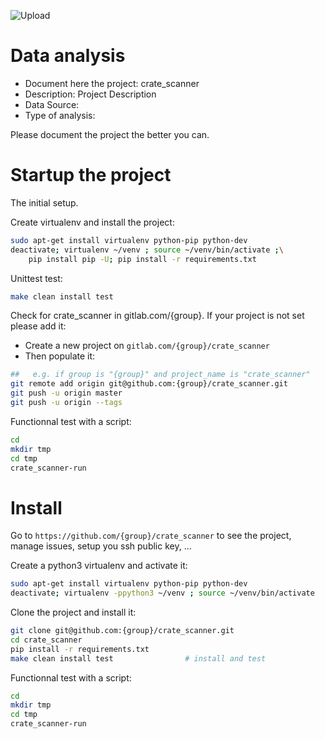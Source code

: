 ![Upload](https://user-images.githubusercontent.com/44325167/143235593-87731401-0a7a-4ab6-b1b4-bf78d290a9fa.png)


# Data analysis
- Document here the project: crate_scanner
- Description: Project Description
- Data Source:
- Type of analysis:

Please document the project the better you can.

# Startup the project

The initial setup.

Create virtualenv and install the project:
```bash
sudo apt-get install virtualenv python-pip python-dev
deactivate; virtualenv ~/venv ; source ~/venv/bin/activate ;\
    pip install pip -U; pip install -r requirements.txt
```

Unittest test:
```bash
make clean install test
```

Check for crate_scanner in gitlab.com/{group}.
If your project is not set please add it:

- Create a new project on `gitlab.com/{group}/crate_scanner`
- Then populate it:

```bash
##   e.g. if group is "{group}" and project_name is "crate_scanner"
git remote add origin git@github.com:{group}/crate_scanner.git
git push -u origin master
git push -u origin --tags
```

Functionnal test with a script:

```bash
cd
mkdir tmp
cd tmp
crate_scanner-run
```

# Install

Go to `https://github.com/{group}/crate_scanner` to see the project, manage issues,
setup you ssh public key, ...

Create a python3 virtualenv and activate it:

```bash
sudo apt-get install virtualenv python-pip python-dev
deactivate; virtualenv -ppython3 ~/venv ; source ~/venv/bin/activate
```

Clone the project and install it:

```bash
git clone git@github.com:{group}/crate_scanner.git
cd crate_scanner
pip install -r requirements.txt
make clean install test                # install and test
```
Functionnal test with a script:

```bash
cd
mkdir tmp
cd tmp
crate_scanner-run
```
